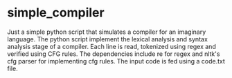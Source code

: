 # simple_compiler

Just a simple python script that simulates a compiler for an imaginary language.
The python script implement the lexical analysis and syntax analysis stage of a compiler.
Each line is read, tokenized using regex and verified using CFG rules.
The dependencies include re for regex and nltk's cfg parser for implementing cfg rules.
The input code is fed using a code.txt file.